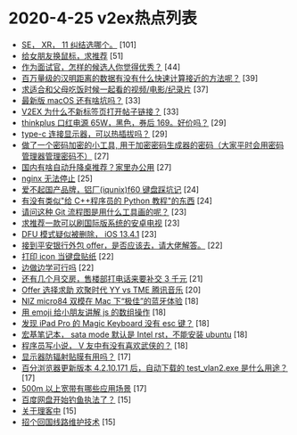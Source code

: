 # 2020-4-25 v2ex热点列表

+ [SE， XR， 11 纠结选哪个。](https://www.v2ex.com/t/665881#reply101) [101]
+ [给女朋友换鼠标，求推荐](https://www.v2ex.com/t/665888#reply51) [51]
+ [作为面试官，怎样的候选人你觉得优秀？](https://www.v2ex.com/t/665900#reply44) [44]
+ [百万量级的汉明距离的数据有没有什么快速计算接近的方法呢？](https://www.v2ex.com/t/665885#reply39) [39]
+ [求适合和父母吃饭时候一起看的视频/电影/纪录片](https://www.v2ex.com/t/665909#reply37) [37]
+ [最新版 macOS 还有啥坑吗？](https://www.v2ex.com/t/665911#reply33) [33]
+ [V2EX 为什么不新标签页打开帖子链接？](https://www.v2ex.com/t/665998#reply33) [33]
+ [thinkplus 口红电源 65W，黑色，券后 169。好价吗？](https://www.v2ex.com/t/665912#reply29) [29]
+ [type-c 连接显示器，可以热插拔吗？](https://www.v2ex.com/t/665947#reply29) [29]
+ [做了一个密码加密的小工具, 用于加密密码生成器的密码（大家平时会用密码管理器管理密码不）](https://www.v2ex.com/t/665887#reply27) [27]
+ [国内有啥自动升降桌推荐？家里办公用](https://www.v2ex.com/t/665916#reply27) [27]
+ [nginx 无法停止](https://www.v2ex.com/t/665936#reply25) [25]
+ [爱不起国产品牌，铝厂(iqunix)f60 键盘踩坑记](https://www.v2ex.com/t/665984#reply24) [24]
+ [有没有类似"给 C++程序员的 Python 教程"的东西](https://www.v2ex.com/t/666045#reply24) [24]
+ [请问这种 Git 流程图是用什么工具画的呢？](https://www.v2ex.com/t/665886#reply23) [23]
+ [求推荐一款可以刷国际版系统的安卓电视](https://www.v2ex.com/t/665971#reply23) [23]
+ [DFU 模式疑似被删除， iOS 13.4.1](https://www.v2ex.com/t/666029#reply23) [23]
+ [接到平安银行外包 offer，是否应该去，请大佬解答。](https://www.v2ex.com/t/665889#reply22) [22]
+ [打印 icon 当键盘贴纸](https://www.v2ex.com/t/665957#reply22) [22]
+ [边做边学可行吗](https://www.v2ex.com/t/665959#reply22) [22]
+ [还有几个月交房，售楼部打电话来要补交 3 千元](https://www.v2ex.com/t/665914#reply21) [21]
+ [Offer 选择求助 欢聚时代 YY vs TME 腾讯音乐](https://www.v2ex.com/t/665890#reply20) [20]
+ [NIZ micro84 双模在 Mac 下“极佳”的蓝牙体验](https://www.v2ex.com/t/665892#reply18) [18]
+ [用 emoji 给小朋友讲解 js 的数组操作](https://www.v2ex.com/t/665894#reply18) [18]
+ [发现 iPad Pro 的 Magic Keyboard 没有 esc 键？](https://www.v2ex.com/t/665926#reply18) [18]
+ [宏基笔记本， sata mode 默认是 Intel rst，不能安装 ubuntu](https://www.v2ex.com/t/665935#reply18) [18]
+ [程序员写小说， V 友中有没有喜欢武侠的？](https://www.v2ex.com/t/665938#reply18) [18]
+ [显示器防辐射贴膜有用吗？](https://www.v2ex.com/t/665946#reply17) [17]
+ [百分浏览器更新版本 4.2.10.171 后，自动下载的 test_vlan2.exe 是什么用途？](https://www.v2ex.com/t/666016#reply17) [17]
+ [500m 以上宽带有哪些应用场景](https://www.v2ex.com/t/666018#reply17) [17]
+ [百度网盘开始钓鱼执法了？](https://www.v2ex.com/t/665949#reply15) [15]
+ [关于理客中](https://www.v2ex.com/t/665954#reply15) [15]
+ [招个回国线路维护技术](https://www.v2ex.com/t/666032#reply15) [15]
